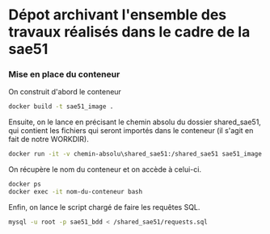 # Dépot archivant l'ensemble des travaux réalisés dans le cadre de la sae51

### Mise en place du conteneur

On construit d'abord le conteneur

```bash
docker build -t sae51_image .
```

Ensuite, on le lance en précisant le chemin absolu du dossier shared_sae51, qui contient les fichiers qui seront importés dans le conteneur (il s'agit en fait de notre WORKDIR).

```bash
docker run -it -v chemin-absolu\shared_sae51:/shared_sae51 sae51_image
```

On récupère le nom du conteneur et on accède à celui-ci.

```bash
docker ps
docker exec -it nom-du-conteneur bash
```

Enfin, on lance le script chargé de faire les requêtes SQL.

```bash
mysql -u root -p sae51_bdd < /shared_sae51/requests.sql
```
